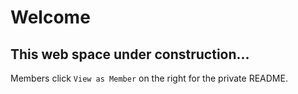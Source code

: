 # Welcome

## This web space under construction...

Members click `View as Member` on the right for the private README.
